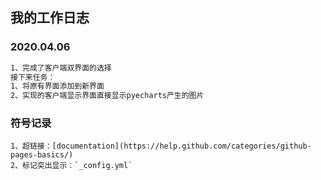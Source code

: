 ## 我的工作日志
### 2020.04.06
```markdown
1、完成了客户端双界面的选择
接下来任务：
1、将原有界面添加到新界面
2、实现的客户端显示界面直接显示pyecharts产生的图片
```
### 符号记录
```
1、超链接：[documentation](https://help.github.com/categories/github-pages-basics/)
2、标记突出显示：`_config.yml`
```
